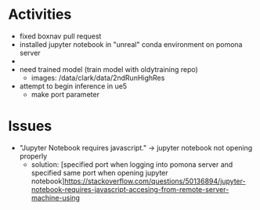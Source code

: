 # Activities
* fixed boxnav pull request
* installed jupyter notebook in "unreal" conda environment on pomona server
* 
* need trained model (train model with oldytraining repo)
    * images: /data/clark/data/2ndRunHighRes
* attempt to begin inference in ue5
    * make port parameter

# Issues
* "Jupyter Notebook requires javascript." -> jupyter notebook not opening properly
   * solution: [specified port when logging into pomona server and specified same port when opening jupyter notebook]https://stackoverflow.com/questions/50136894/jupyter-notebook-requires-javascript-accesing-from-remote-server-machine-using

